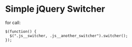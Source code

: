 # Simple jQuery Switcher

for call:

    $(function() {
      $(".js__switcher, .js__another_switcher").switcher();
    });
